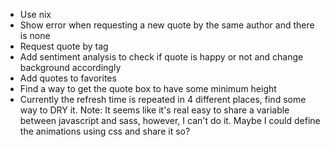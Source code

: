 * Use nix
* Show error when requesting a new quote by the same author and there is none
* Request quote by tag
* Add sentiment analysis to check if quote is happy or not and change background accordingly
* Add quotes to favorites
* Find a way to get the quote box to have some minimum height
* Currently the refresh time is repeated in 4 different places, find some way to DRY it. Note: It seems like it's real easy to share a variable between javascript and sass, however, I can't do it. Maybe I could define the animations using css and share it so?

